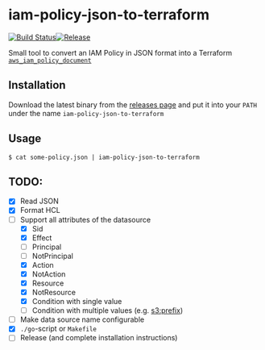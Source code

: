 # iam-policy-json-to-terraform

[![Build Status](https://travis-ci.org/flosell/iam-policy-json-to-terraform.svg?branch=master)](https://travis-ci.org/flosell/iam-policy-json-to-terraform)[![Release](	https://img.shields.io/github/release/flosell/iam-policy-json-to-terraform.svg)]((https://github.com/flosell/iam-policy-json-to-terraform/releases))

Small tool to convert an IAM Policy in JSON format into a Terraform [`aws_iam_policy_document`](https://www.terraform.io/docs/providers/aws/d/iam_policy_document.html)

## Installation

Download the latest binary from the [releases page](https://github.com/flosell/iam-policy-json-to-terraform/releases) and put it into your `PATH` under the name `iam-policy-json-to-terraform`


## Usage

```
$ cat some-policy.json | iam-policy-json-to-terraform
```

## TODO:

* [x] Read JSON
* [x] Format HCL
* [ ] Support all attributes of the datasource
  * [x] Sid
  * [x] Effect
  * [ ] Principal
  * [ ] NotPrincipal
  * [x] Action
  * [x] NotAction
  * [x] Resource
  * [x] NotResource
  * [x] Condition with single value
  * [ ] Condition with multiple values (e.g. [s3:prefix](https://docs.aws.amazon.com/IAM/latest/UserGuide/reference_policies_elements_statement.html))
* [ ] Make data source name configurable
* [x] `./go`-script or `Makefile`
* [ ] Release (and complete installation instructions)
